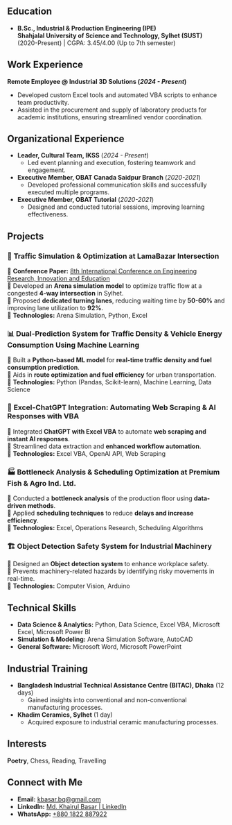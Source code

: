 ## Education
- **B.Sc., Industrial & Production Engineering (IPE)**  
  **Shahjalal University of Science and Technology, Sylhet (SUST)**  
  (2020-Present) | CGPA: 3.45/4.00 (Up to 7th semester)

## Work Experience
**Remote Employee @ Industrial 3D Solutions (_2024 - Present_)**
- Developed custom Excel tools and automated VBA scripts to enhance team productivity.
- Assisted in the procurement and supply of laboratory products for academic institutions, ensuring streamlined vendor coordination.

## Organizational Experience
- **Leader, Cultural Team, IKSS** (_2024 - Present_)
  - Led event planning and execution, fostering teamwork and engagement.
- **Executive Member, OBAT Canada Saidpur Branch** (_2020-2021_)
  - Developed professional communication skills and successfully executed multiple programs.
- **Executive Member, OBAT Tutorial** (_2020-2021_)
  - Designed and conducted tutorial sessions, improving learning effectiveness.

## Projects
### 🚦 **Traffic Simulation & Optimization at LamaBazar Intersection**  
📄 **Conference Paper:** [8th International Conference on Engineering Research, Innovation and Education](#)  
🔹 Developed an **Arena simulation model** to optimize traffic flow at a congested **4-way intersection** in Sylhet.  
🔹 Proposed **dedicated turning lanes**, reducing waiting time by **50-60%** and improving lane utilization to **92%**.  
🔹 **Technologies:** Arena Simulation, Python, Excel  

### 📊 **Dual-Prediction System** for Traffic Density & Vehicle Energy Consumption Using **Machine Learning**  
🔹 Built a **Python-based ML model** for **real-time traffic density and fuel consumption prediction**.  
🔹 Aids in **route optimization and fuel efficiency** for urban transportation.  
🔹 **Technologies:** Python (Pandas, Scikit-learn), Machine Learning, Data Science  

### 🔗 **Excel-ChatGPT Integration: Automating Web Scraping & AI Responses with VBA**  
🔹 Integrated **ChatGPT with Excel VBA** to automate **web scraping and instant AI responses**.  
🔹 Streamlined data extraction and **enhanced workflow automation**.  
🔹 **Technologies:** Excel VBA, OpenAI API, Web Scraping  

### 🏭 **Bottleneck Analysis & Scheduling Optimization at Premium Fish & Agro Ind. Ltd.**  
🔹 Conducted a **bottleneck analysis** of the production floor using **data-driven methods**.  
🔹 Applied **scheduling techniques** to reduce **delays and increase efficiency**.  
🔹 **Technologies:** Excel, Operations Research, Scheduling Algorithms  

### 🏗 **Object Detection Safety System for Industrial Machinery**  
🔹 Designed an **Object detection system** to enhance workplace safety.  
🔹 Prevents machinery-related hazards by identifying risky movements in real-time.  
🔹 **Technologies:** Computer Vision, Arduino  

## Technical Skills
- **Data Science & Analytics:** Python, Data Science, Excel VBA, Microsoft Excel, Microsoft Power BI  
- **Simulation & Modeling:** Arena Simulation Software, AutoCAD  
- **General Software:** Microsoft Word, Microsoft PowerPoint  

## Industrial Training
- **Bangladesh Industrial Technical Assistance Centre (BITAC), Dhaka** (12 days)  
  - Gained insights into conventional and non-conventional manufacturing processes.
- **Khadim Ceramics, Sylhet** (1 day)  
  - Acquired exposure to industrial ceramic manufacturing processes.

## Interests
**Poetry**, Chess, Reading, Travelling

## Connect with Me
- **Email:** [kbasar.bq@gmail.com](mailto:kbasar.bq@gmail.com)  
- **LinkedIn:** [Md. Khairul Basar | LinkedIn](https://www.linkedin.com/in/md-khairul-basar-b19282247/)  
- **WhatsApp:** [+880 1822 887922](https://wa.me/+8801822887922/)
